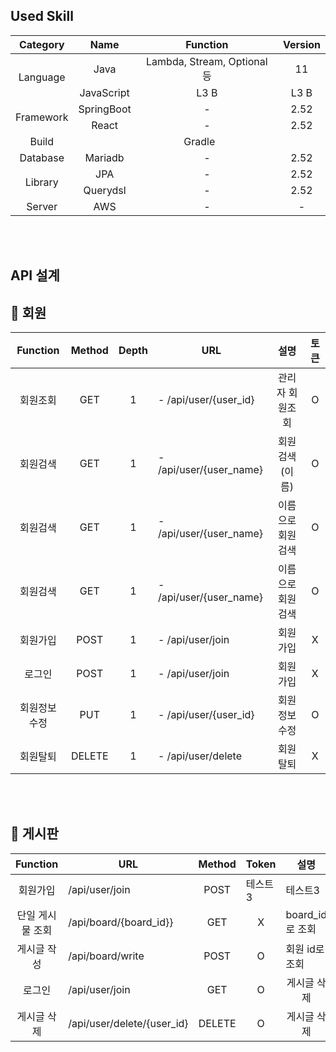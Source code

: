 ## Used Skill

<table>
    <thead>
        <tr align=center>
            <th>Category</th>
            <th>Name</th>
            <th><center></center>Function</th>
            <th><center>Version</center></th>
        </tr>
    </thead>
    <tbody>
        <tr align=center>
            <td rowspan=2>Language</td>
            <td><center>Java</center></td>
            <td><center>Lambda, Stream, Optional 등</center></td>
            <td><center>11</center></td>
        </tr>
        <tr align=center>
            <td>JavaScript</td>
            <td>L3  B</td>
            <td>L3  B</td>
        </tr>
        <tr align=center>
            <td rowspan="2">Framework</td>
            <td><center>SpringBoot</center></td>
            <td><center>-</center></td>
            <td><center>2.52</center></td>
        </tr>
        <tr align=center>
            <td><center>React</center></td>
            <td><center>-</center></td>
            <td><center>2.52</center></td>
        </tr>
        <tr align=center>
            <td><center>Build</center></td>
            <td colspan=3"><center>Gradle</center></td>
        </tr>
        <tr align=center>
            <td>Database</td>
            <td><center>Mariadb</center></td>
            <td><center>-</center></td>
            <td><center>2.52</center></td>
        </tr>
        <tr align=center>
            <td rowspan=2"><center>Library</center></td>
            <td><center>JPA</center></td>
            <td><center>-</center></td>
            <td><center>2.52</center></td>
        </tr>
        <tr align=center>
            <td><center>Querydsl</center></td>
            <td><center>-</center></td>
            <td><center>2.52</center></td>
        </tr>
        <tr align=center>
            <td><center>Server</center></td>
            <td><center>AWS</center></td>
            <td><center>-</center></td>
            <td><center>-</center></td>
        </tr>
    </tbody>
</table>




<br/><br/>

## API 설계

## 📌 회원

| Function | Method | Depth | URL | 설명 | 토큰 |
|------|---|---|---|---|---|
|<center>회원조회<center/>|<center>GET</center>|<center>1<center/>|- /api/user/{user_id}|<center>관리자 회원조회</center>|<center>O</center>|
|<center>회원검색<center/>|<center>GET</center>|<center>1<center/>|- /api/user/{user_name}|<center>회원검색<br/>(이름)</center>|<center>O</center>|
|<center>회원검색<center/>|<center>GET</center>|<center>1<center/>|- /api/user/{user_name}|<center>이름으로 회원검색</center>|<center>O</center>|
|<center>회원검색<center/>|<center>GET</center>|<center>1<center/>|- /api/user/{user_name}|<center>이름으로 회원검색</center>|<center>O</center>|
|<center>회원가입<center/>|<center>POST</center>|<center>1<center/>|- /api/user/join|<center>회원가입</center>|<center>X</center>|
|<center>로그인<center/>|<center>POST</center>|<center>1<center/>|- /api/user/join|<center>회원가입</center>|<center>X</center>|
|<center>회원정보 수정<center/>|<center>PUT</center>|<center>1<center/>|- /api/user/{user_id}|<center>회원정보 수정</center>|<center>O</center>|
|<center>회원탈퇴<center/>|<center>DELETE</center>|<center>1<center/>|- /api/user/delete|<center>회원탈퇴</center>|<center>X</center>|
<br>
<br/>


## 📌 게시판

| Function | URL | Method | Token | 설명 |
|------|---|---|---|---|
|<center>회원가입<center/>|/api/user/join|<center>POST<center/>|테스트3|테스트3|
|<center>단일 게시물 조회<center/>|/api/board/{board_id}}|<center>GET<center/>|<center>X<center/>|board_id로 조회|
|<center>게시글 작성<center/>|/api/board/write|<center>POST<center/>|<center>O<center/>|회원 id로 조회|
|<center>로그인<center/>|/api/user/join|<center>GET<center/>|<center>O<center/>|<center>게시글 삭제<center/>|
|<center>게시글 삭제<center/>|/api/user/delete/{user_id}<center/>|<center>DELETE<center/>|<center>O<center/>|<center>게시글 삭제<center/>|